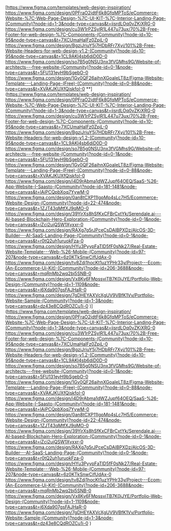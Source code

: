 [https://www.figma.com/templates/web-design-inspiration/
https://www.figma.com/design/0PFraO2jdtF6k8GfqMPToS/eCommerce-Website-%7C-Web-Page-Design-%7C-UI-KIT-%7C-Interior-Landing-Page-(Community)?node-id=1-3&node-type=canvas&t=iisrdLOq0vZKiXRG-0
https://www.figma.com/design/cu3W1rPZSylR1L447u73ux/70%2B-Free-Footer-for-web-design-%7C-Components-(Community)?node-id=10-95&node-type=canvas&t=7XCUmaHalFz0ZpjL-0
https://www.figma.com/design/BgziJriuY5j7HDbRFr7Xyi/101%2B-Free-Website-Headers-for-web-design-v1.2-(Community)?node-id=10-95&node-type=canvas&t=1CL9AKl4sb6diD0D-0
https://www.figma.com/design/so7B5g0NSU3nx3fVGMhs9G/Website-of-architects---free-website-(Community)?node-id=0-1&node-type=canvas&t=5FU131eyH9bSgebO-0
https://www.figma.com/design/1Gv0QF26aihnXGoaIeLT8z/Figma-Website-Template---Landing-Page-(Free)-(Community)?node-id=0-88&node-type=canvas&t=XVAKJKUXfQiskfoI-0
**](https://www.figma.com/templates/web-design-inspiration/
https://www.figma.com/design/0PFraO2jdtF6k8GfqMPToS/eCommerce-Website-%7C-Web-Page-Design-%7C-UI-KIT-%7C-Interior-Landing-Page-(Community)?node-id=1-3&node-type=canvas&t=iisrdLOq0vZKiXRG-0
https://www.figma.com/design/cu3W1rPZSylR1L447u73ux/70%2B-Free-Footer-for-web-design-%7C-Components-(Community)?node-id=10-95&node-type=canvas&t=7XCUmaHalFz0ZpjL-0
https://www.figma.com/design/BgziJriuY5j7HDbRFr7Xyi/101%2B-Free-Website-Headers-for-web-design-v1.2-(Community)?node-id=10-95&node-type=canvas&t=1CL9AKl4sb6diD0D-0
https://www.figma.com/design/so7B5g0NSU3nx3fVGMhs9G/Website-of-architects---free-website-(Community)?node-id=0-1&node-type=canvas&t=5FU131eyH9bSgebO-0
https://www.figma.com/design/1Gv0QF26aihnXGoaIeLT8z/Figma-Website-Template---Landing-Page-(Free)-(Community)?node-id=0-88&node-type=canvas&t=XVAKJKUXfQiskfoI-0
https://www.figma.com/design/i4D9rAbma1dWZJupf64OEQ/SaaS-%26-App-Website-I-Saasto-(Community)?node-id=181-1481&node-type=canvas&t=lAiPCQpbXoq7YywM-0
https://www.figma.com/design/0an8tCXP11IgpMp4sLc7H5/Ecommerce-Website-Design-(Community)?node-id=22-474&node-type=canvas&t=1ZJT43qMtfXJ9qMO-0
https://www.figma.com/design/39YirXs8hSfKxCFBrCxtYk/Serendale.ai---AI-based-Blockchain-Hero-Exploration-(Community)?node-id=0-1&node-type=canvas&t=iZci2ujQSW1Xyxxr-0
https://www.figma.com/design/RAXg7g5rJPceCsDAIBPXDz/AlcOS-3D-Builder---AI-SaaS-Landing-Page-(Community)?node-id=0-1&node-type=canvas&t=r0tQ2uh1uruokFza-0
https://www.figma.com/design/HYu3PyypFaTlD5fF0sNk27/Real-Estate-Website-Template---Web-%26-Mobile-(Community)?node-id=97-207&node-type=canvas&t=6z0KTkSnwCifUdAx-0
https://www.figma.com/design/tv8Zdi1hocKt1uzYPHr33y/Project---Ecom-(An-Ecommerce-Ui-Kit)-(Community)?node-id=206-3688&node-type=canvas&t=mqRnMb2wq2bj5SNB-0
https://www.figma.com/design/Vx8Kv6FMpssviTB7K0jJYE/Portfolio-Web-Design-(Community)?node-id=1-1109&node-type=canvas&t=i6Xda907gsFAJHaR-0
https://www.figma.com/design/7gDHEYAXVcXgUV9VBfK1Vv/Portfolio-Website-Sample-(Community)?node-id=1-3&node-type=canvas&t=dz43e8CQdROZCu1i-0
)](https://www.figma.com/templates/web-design-inspiration/
https://www.figma.com/design/0PFraO2jdtF6k8GfqMPToS/eCommerce-Website-%7C-Web-Page-Design-%7C-UI-KIT-%7C-Interior-Landing-Page-(Community)?node-id=1-3&node-type=canvas&t=iisrdLOq0vZKiXRG-0
https://www.figma.com/design/cu3W1rPZSylR1L447u73ux/70%2B-Free-Footer-for-web-design-%7C-Components-(Community)?node-id=10-95&node-type=canvas&t=7XCUmaHalFz0ZpjL-0
https://www.figma.com/design/BgziJriuY5j7HDbRFr7Xyi/101%2B-Free-Website-Headers-for-web-design-v1.2-(Community)?node-id=10-95&node-type=canvas&t=1CL9AKl4sb6diD0D-0
https://www.figma.com/design/so7B5g0NSU3nx3fVGMhs9G/Website-of-architects---free-website-(Community)?node-id=0-1&node-type=canvas&t=5FU131eyH9bSgebO-0
https://www.figma.com/design/1Gv0QF26aihnXGoaIeLT8z/Figma-Website-Template---Landing-Page-(Free)-(Community)?node-id=0-88&node-type=canvas&t=XVAKJKUXfQiskfoI-0
https://www.figma.com/design/i4D9rAbma1dWZJupf64OEQ/SaaS-%26-App-Website-I-Saasto-(Community)?node-id=181-1481&node-type=canvas&t=lAiPCQpbXoq7YywM-0
https://www.figma.com/design/0an8tCXP11IgpMp4sLc7H5/Ecommerce-Website-Design-(Community)?node-id=22-474&node-type=canvas&t=1ZJT43qMtfXJ9qMO-0
https://www.figma.com/design/39YirXs8hSfKxCFBrCxtYk/Serendale.ai---AI-based-Blockchain-Hero-Exploration-(Community)?node-id=0-1&node-type=canvas&t=iZci2ujQSW1Xyxxr-0
https://www.figma.com/design/RAXg7g5rJPceCsDAIBPXDz/AlcOS-3D-Builder---AI-SaaS-Landing-Page-(Community)?node-id=0-1&node-type=canvas&t=r0tQ2uh1uruokFza-0
https://www.figma.com/design/HYu3PyypFaTlD5fF0sNk27/Real-Estate-Website-Template---Web-%26-Mobile-(Community)?node-id=97-207&node-type=canvas&t=6z0KTkSnwCifUdAx-0
https://www.figma.com/design/tv8Zdi1hocKt1uzYPHr33y/Project---Ecom-(An-Ecommerce-Ui-Kit)-(Community)?node-id=206-3688&node-type=canvas&t=mqRnMb2wq2bj5SNB-0
https://www.figma.com/design/Vx8Kv6FMpssviTB7K0jJYE/Portfolio-Web-Design-(Community)?node-id=1-1109&node-type=canvas&t=i6Xda907gsFAJHaR-0
https://www.figma.com/design/7gDHEYAXVcXgUV9VBfK1Vv/Portfolio-Website-Sample-(Community)?node-id=1-3&node-type=canvas&t=dz43e8CQdROZCu1i-0
)
